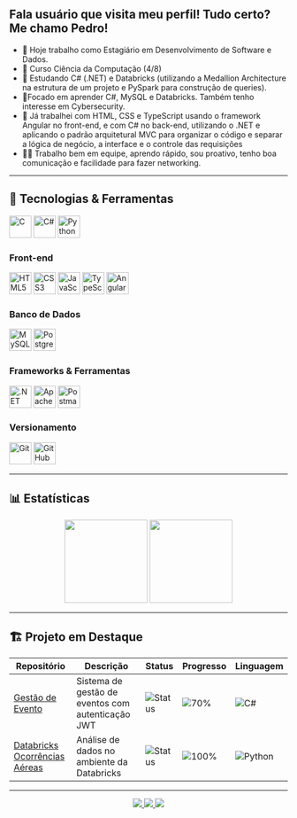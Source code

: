 ## Fala usuário que visita meu perfil! Tudo certo? Me chamo Pedro!
- 🔭 Hoje trabalho como Estagiário em Desenvolvimento de Software e Dados.
- 📖 Curso Ciência da Computação (4/8)
- 🌱 Estudando C# (.NET) e Databricks (utilizando a Medallion Architecture na estrutura de um projeto e PySpark para construção de queries).
- 🔎Focado em aprender C#, MySQL e Databricks. Também tenho interesse em Cybersecurity.
- 💼 Já trabalhei com HTML, CSS e TypeScript usando o framework Angular no front-end, e com C# no back-end, utilizando o .NET e aplicando o padrão arquitetural MVC para organizar o código e separar a lógica de negócio, a interface e o controle das requisições
- 🙋🏽 Trabalho bem em equipe, aprendo rápido, sou proativo, tenho boa comunicação e facilidade para fazer networking.
---

## 🚀 Tecnologias & Ferramentas  
<p align="left">
<img src="https://cdn.jsdelivr.net/gh/devicons/devicon@latest/icons/c/c-original.svg" width="40" alt="C"/>
<img src="https://cdn.jsdelivr.net/gh/devicons/devicon@latest/icons/csharp/csharp-original.svg" width="40" alt="C#"/>
<img src="https://cdn.jsdelivr.net/gh/devicons/devicon@latest/icons/python/python-original.svg" width="40" alt="Python"/>
</p>

### Front-end  
<p align="left">
<img src="https://cdn.jsdelivr.net/gh/devicons/devicon@latest/icons/html5/html5-original.svg" width="40" alt="HTML5"/>
<img src="https://cdn.jsdelivr.net/gh/devicons/devicon@latest/icons/css3/css3-original.svg" width="40" alt="CSS3"/>
<img src="https://cdn.jsdelivr.net/gh/devicons/devicon@latest/icons/javascript/javascript-original.svg" width="40" alt="JavaScript"/>
<img src="https://cdn.jsdelivr.net/gh/devicons/devicon@latest/icons/typescript/typescript-original.svg" width="40" alt="TypeScript"/>
<img src="https://cdn.jsdelivr.net/gh/devicons/devicon@latest/icons/angular/angular-original.svg" width="40" alt="Angular"/>
</p>

### Banco de Dados
<p align="left">
<img src="https://cdn.jsdelivr.net/gh/devicons/devicon@latest/icons/mysql/mysql-original.svg" width="40" alt="MySQL"/>
<img src="https://cdn.jsdelivr.net/gh/devicons/devicon@latest/icons/postgresql/postgresql-original.svg" width="40" alt="PostgreSQL"/>
</p>

### Frameworks & Ferramentas
<p align="left">
<img src="https://cdn.jsdelivr.net/gh/devicons/devicon@latest/icons/dotnetcore/dotnetcore-original.svg" width="40" alt=".NET"/>
<img src="https://cdn.jsdelivr.net/gh/devicons/devicon@latest/icons/apachespark/apachespark-original.svg" width="40" alt="Apache Spark"/>
<img src="https://cdn.jsdelivr.net/gh/devicons/devicon@latest/icons/postman/postman-original.svg" width="40" alt="Postman"/>
</p>

### Versionamento  
<p align="left">
<img src="https://cdn.jsdelivr.net/gh/devicons/devicon@latest/icons/git/git-original.svg" width="40" alt="Git"/>
<img src="https://cdn.jsdelivr.net/gh/devicons/devicon@latest/icons/github/github-original.svg" width="40" alt="GitHub"/>

---

## 📊 Estatísticas  

<div align="center">
  <img src="https://github-readme-stats.vercel.app/api?username=Phzera-hs&show_icons=true&theme=dark&hide_border=true" height="150"/>
  <img src="https://github-readme-stats.vercel.app/api/top-langs?username=Phzera-hs&layout=compact&theme=dark&hide_border=true" height="150"/>
</div>

---

## 🏗️ Projeto em Destaque

<div align="center">

| Repositório | Descrição | Status | Progresso | Linguagem |
|-------------|-----------|--------|-----------|-----------|
| [Gestão de Evento](https://github.com/Phzera-hs/Gestao_De_Eventos) | Sistema de gestão de eventos com autenticação JWT | ![Status](https://img.shields.io/badge/status-em%20desenvolvimento-ceac00) | ![70%](https://img.shields.io/badge/70%25-ceac00) | ![C#](https://img.shields.io/badge/C%23-239120?logo=c-sharp&logoColor=white) |
|[Databricks Ocorrências Aéreas](https://github.com/Phzera-hs/Analise-Ocorrencia-Aeronaves) | Análise de dados no ambiente da Databricks | ![Status](https://img.shields.io/badge/status-finalizado-1bd100) | ![100%](https://img.shields.io/badge/100%25-1bd100) | ![Python](https://img.shields.io/badge/-Python-3776AB?logo=python&logoColor=white&style=flat)


</div>

---

<div align="center">
  <a href="mailto:pedroh20066@gmail.com">
    <img src="https://img.shields.io/badge/-Gmail-D14836?style=for-the-badge&logo=gmail&logoColor=white"/>
  </a>
  <a href="https://www.linkedin.com/in/pedro-henrique-santos-silva">
    <img src="https://img.shields.io/badge/-LinkedIn-0077B5?style=for-the-badge&logo=linkedin&logoColor=white"/>
  </a>
  <a href="https://github.com/Phzera-hs">
    <img src="https://img.shields.io/badge/-GitHub-181717?style=for-the-badge&logo=github&logoColor=white"/>
  </a>
</div>
